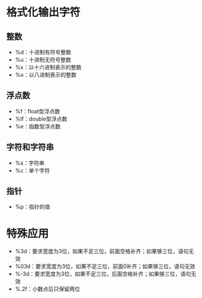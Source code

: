 # 格式化输出字符

## 整数
- %d：十进制有符号整数
- %u：十进制无符号整数
- %x：以十六进制表示的整数
- %o：以八进制表示的整数

## 浮点数
- %f：float型浮点数
- %lf：double型浮点数
- %e：指数型浮点数

## 字符和字符串
- %s：字符串
- %c：单个字符

## 指针
- %p：指针的值

# 特殊应用
- %3d：要求宽度为3位，如果不足三位，前面空格补齐；如果够三位，语句无效
- %03d：要求宽度为3位，如果不足三位，前面0补齐；如果够三位，语句无效
- %-3d：要求宽度为3位，如果不足三位，后面空格补齐；如果够三位，语句无效
- %.2f：小数点后只保留两位

